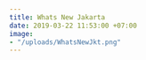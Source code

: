 ```yaml
---
title: Whats New Jakarta
date: 2019-03-22 11:53:00 +07:00
image:
- "/uploads/WhatsNewJkt.png"
---
```



